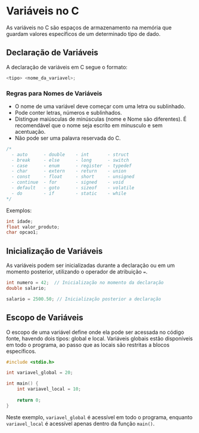 # Variáveis no C

As variáveis no C são espaços de armazenamento na memória que guardam valores específicos de um determinado tipo de dado.

## Declaração de Variáveis

A declaração de variáveis em C segue o formato:

```c
<tipo> <nome_da_variavel>;
```

### Regras para Nomes de Variáveis
* O nome de uma variável deve começar com uma letra ou sublinhado.
* Pode conter letras, números e sublinhados.
* Distingue maiúsculas de minúsculas (nome e Nome são diferentes). É recomendável que o nome seja escrito em minusculo e sem acentuação.
* Não pode ser uma palavra reservada do C.

```c
/*
  - auto      - double    - int       - struct
  - break     - else      - long      - switch
  - case      - enum      - register  - typedef
  - char      - extern    - return    - union
  - const     - float     - short     - unsigned
  - continue  - for       - signed    - void
  - default   - goto      - sizeof    - volatile
  - do        - if        - static    - while 
*/
```

Exemplos:

```c
int idade;
float valor_produto;
char opcao1;
```

## Inicialização de Variáveis

As variáveis podem ser inicializadas durante a declaração ou em um momento posterior, utilizando o operador de atribuição `=`.

```c
int numero = 42;  // Inicialização no momento da declaração
double salario;

salario = 2500.50; // Inicialização posterior a declaração
```

## Escopo de Variáveis

O escopo de uma variável define onde ela pode ser acessada no código fonte, havendo dois tipos: global e local. Variáveis globais estão disponíveis em todo o programa, ao passo que as locais são restritas a blocos específicos.

```c
#include <stdio.h>

int variavel_global = 20;

int main() {
    int variavel_local = 10;
    
    return 0;
}
```

Neste exemplo, `variavel_global` é acessível em todo o programa, enquanto `variavel_local` é acessível apenas dentro da função `main()`.